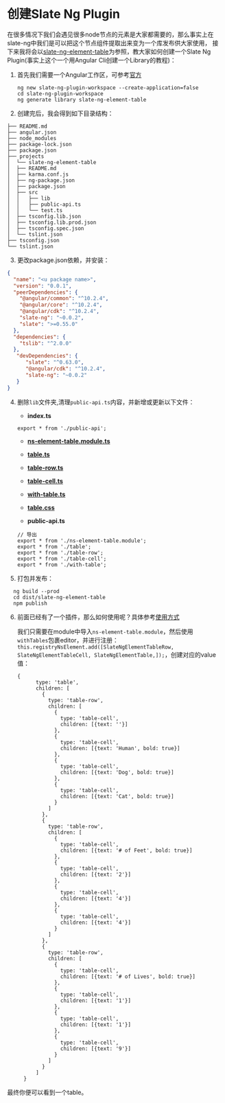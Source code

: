 # 创建Slate Ng Plugin

在很多情况下我们会遇见很多node节点的元素是大家都需要的，那么事实上在slate-ng中我们是可以把这个节点组件提取出来变为一个库发布供大家使用，
接下来我将会以[slate-ng-element-table](https://www.npmjs.com/package/slate-ng-element-table)为参照，教大家如何创建一个Slate Ng Plugin(事实上这个一个用Angular Cli创建一个Library的教程)：

1. 首先我们需要一个Angular工作区，可参考[官方](https://angular.io/guide/creating-libraries)
    ```shell
    ng new slate-ng-plugin-workspace --create-application=false
    cd slate-ng-plugin-workspace
    ng generate library slate-ng-element-table 
    ```
2. 创建完后，我会得到如下目录结构：
```
├── README.md
├── angular.json
├── node_modules
├── package-lock.json
├── package.json
├── projects
│  └── slate-ng-element-table
│  ├── README.md
│  ├── karma.conf.js
│  ├── ng-package.json
│  ├── package.json
│  ├── src
│  │   ├── lib
│  │   ├── public-api.ts
│  │   └── test.ts
│  ├── tsconfig.lib.json
│  ├── tsconfig.lib.prod.json
│  ├── tsconfig.spec.json
│  └── tslint.json
├── tsconfig.json
└── tslint.json
```
3. 更改package.json依赖，并安装：
```json
{
  "name": "<u package name>",
  "version": "0.0.1",
  "peerDependencies": {
    "@angular/common": "^10.2.4",
    "@angular/core": "^10.2.4",
    "@angular/cdk": "^10.2.4",
    "slate-ng": "~0.0.2",
    "slate": ">=0.55.0"
  },
  "dependencies": {
    "tslib": "^2.0.0"
  },
   "devDependencies": {
      "slate": "^0.63.0",
      "@angular/cdk": "^10.2.4",
      "slate-ng": "~0.0.2"
   }
}
```
4. 删除`lib`文件夹,清理`public-api.ts`内容，并新增或更新以下文件：

   - **index.ts**
   ```
   export * from './public-api';
   ```
   - [**ns-element-table.module.ts**](https://github.com/chongqiangchen/slate-ng/blob/master/projects/slate-ng-element-table/src/ns-element-table.module.ts)
   
   - [**table.ts**](https://github.com/chongqiangchen/slate-ng/blob/3ed150c70214f51c17c569202e9a3dc350c817f5/projects/slate-ng-element-table/src/table.ts#L25)
   
   - [**table-row.ts**](https://github.com/chongqiangchen/slate-ng/blob/master/projects/slate-ng-element-table/src/table-row.ts)
   
   - [**table-cell.ts**](https://github.com/chongqiangchen/slate-ng/blob/master/projects/slate-ng-element-table/src/table-cell.ts)
   
   - [**with-table.ts**](https://github.com/chongqiangchen/slate-ng/blob/master/projects/slate-ng-element-table/src/with-table.ts)
   
   - [**table.css**](https://github.com/chongqiangchen/slate-ng/blob/master/projects/slate-ng-element-table/src/table.css)
   
   - **public-api.ts**
   ```
   // 导出
   export * from './ns-element-table.module';
   export * from './table';
   export * from './table-row';
   export * from './table-cell';
   export * from './with-table';
   ```

5. 打包并发布：
```
  ng build --prod
  cd dist/slate-ng-element-table
  npm publish
```

6. 前面已经有了一个插件，那么如何使用呢？具体参考[使用方式](https://github.com/chongqiangchen/slate-ng/blob/master/projects/slate-ng-element-table/README.md)
   
   我们只需要在module中导入`ns-element-table.module`，然后使用`withTables`包裹editor，并进行注册：`this.registryNsElement.add([SlateNgElementTableRow, SlateNgElementTableCell, SlateNgElementTable,]);`，创建对应的value值：
   ```
   {
         type: 'table',
         children: [
           {
             type: 'table-row',
             children: [
               {
                 type: 'table-cell',
                 children: [{text: ''}]
               },
               {
                 type: 'table-cell',
                 children: [{text: 'Human', bold: true}]
               },
               {
                 type: 'table-cell',
                 children: [{text: 'Dog', bold: true}]
               },
               {
                 type: 'table-cell',
                 children: [{text: 'Cat', bold: true}]
               }
             ]
           },
           {
             type: 'table-row',
             children: [
               {
                 type: 'table-cell',
                 children: [{text: '# of Feet', bold: true}]
               },
               {
                 type: 'table-cell',
                 children: [{text: '2'}]
               },
               {
                 type: 'table-cell',
                 children: [{text: '4'}]
               },
               {
                 type: 'table-cell',
                 children: [{text: '4'}]
               }
             ]
           },
           {
             type: 'table-row',
             children: [
               {
                 type: 'table-cell',
                 children: [{text: '# of Lives', bold: true}]
               },
               {
                 type: 'table-cell',
                 children: [{text: '1'}]
               },
               {
                 type: 'table-cell',
                 children: [{text: '1'}]
               },
               {
                 type: 'table-cell',
                 children: [{text: '9'}]
               }
             ]
           }
         ]
     }   
   ```
最终你便可以看到一个table。
